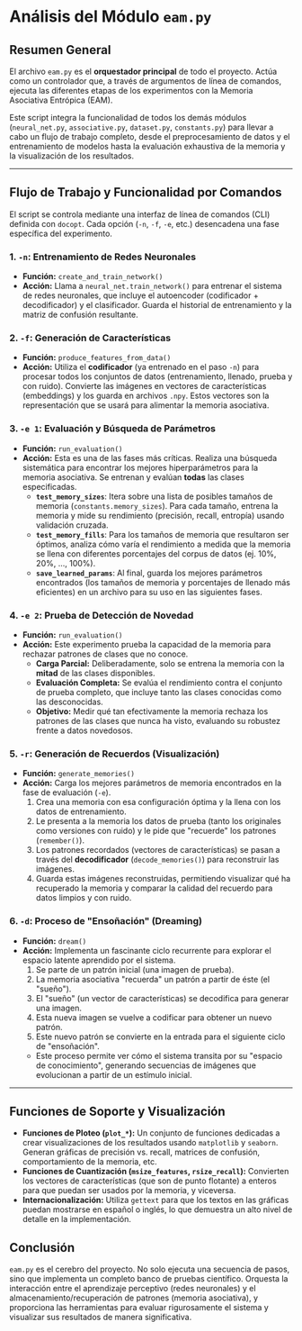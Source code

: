 # Análisis del Módulo `eam.py`

## Resumen General

El archivo `eam.py` es el **orquestador principal** de todo el proyecto. Actúa como un controlador que, a través de argumentos de línea de comandos, ejecuta las diferentes etapas de los experimentos con la Memoria Asociativa Entrópica (EAM).

Este script integra la funcionalidad de todos los demás módulos (`neural_net.py`, `associative.py`, `dataset.py`, `constants.py`) para llevar a cabo un flujo de trabajo completo, desde el preprocesamiento de datos y el entrenamiento de modelos hasta la evaluación exhaustiva de la memoria y la visualización de los resultados.

---

## Flujo de Trabajo y Funcionalidad por Comandos

El script se controla mediante una interfaz de línea de comandos (CLI) definida con `docopt`. Cada opción (`-n`, `-f`, `-e`, etc.) desencadena una fase específica del experimento.

### 1. `-n`: Entrenamiento de Redes Neuronales
- **Función:** `create_and_train_network()`
- **Acción:** Llama a `neural_net.train_network()` para entrenar el sistema de redes neuronales, que incluye el autoencoder (codificador + decodificador) y el clasificador. Guarda el historial de entrenamiento y la matriz de confusión resultante.

### 2. `-f`: Generación de Características
- **Función:** `produce_features_from_data()`
- **Acción:** Utiliza el **codificador** (ya entrenado en el paso `-n`) para procesar todos los conjuntos de datos (entrenamiento, llenado, prueba y con ruido). Convierte las imágenes en vectores de características (embeddings) y los guarda en archivos `.npy`. Estos vectores son la representación que se usará para alimentar la memoria asociativa.

### 3. `-e 1`: Evaluación y Búsqueda de Parámetros
- **Función:** `run_evaluation()`
- **Acción:** Esta es una de las fases más críticas. Realiza una búsqueda sistemática para encontrar los mejores hiperparámetros para la memoria asociativa. Se entrenan y evalúan **todas** las clases especificadas.
    - **`test_memory_sizes`**: Itera sobre una lista de posibles tamaños de memoria (`constants.memory_sizes`). Para cada tamaño, entrena la memoria y mide su rendimiento (precisión, recall, entropía) usando validación cruzada.
    - **`test_memory_fills`**: Para los tamaños de memoria que resultaron ser óptimos, analiza cómo varía el rendimiento a medida que la memoria se llena con diferentes porcentajes del corpus de datos (ej. 10%, 20%, ..., 100%).
    - **`save_learned_params`**: Al final, guarda los mejores parámetros encontrados (los tamaños de memoria y porcentajes de llenado más eficientes) en un archivo para su uso en las siguientes fases.

### 4. `-e 2`: Prueba de Detección de Novedad
- **Función:** `run_evaluation()`
- **Acción:** Este experimento prueba la capacidad de la memoria para rechazar patrones de clases que no conoce.
    - **Carga Parcial:** Deliberadamente, solo se entrena la memoria con la **mitad** de las clases disponibles.
    - **Evaluación Completa:** Se evalúa el rendimiento contra el conjunto de prueba completo, que incluye tanto las clases conocidas como las desconocidas.
    - **Objetivo:** Medir qué tan efectivamente la memoria rechaza los patrones de las clases que nunca ha visto, evaluando su robustez frente a datos novedosos.

### 5. `-r`: Generación de Recuerdos (Visualización)
- **Función:** `generate_memories()`
- **Acción:** Carga los mejores parámetros de memoria encontrados en la fase de evaluación (`-e`).
    1.  Crea una memoria con esa configuración óptima y la llena con los datos de entrenamiento.
    2.  Le presenta a la memoria los datos de prueba (tanto los originales como versiones con ruido) y le pide que "recuerde" los patrones (`remember()`).
    3.  Los patrones recordados (vectores de características) se pasan a través del **decodificador** (`decode_memories()`) para reconstruir las imágenes.
    4.  Guarda estas imágenes reconstruidas, permitiendo visualizar qué ha recuperado la memoria y comparar la calidad del recuerdo para datos limpios y con ruido.

### 6. `-d`: Proceso de "Ensoñación" (Dreaming)
- **Función:** `dream()`
- **Acción:** Implementa un fascinante ciclo recurrente para explorar el espacio latente aprendido por el sistema.
    1.  Se parte de un patrón inicial (una imagen de prueba).
    2.  La memoria asociativa "recuerda" un patrón a partir de éste (el "sueño").
    3.  El "sueño" (un vector de características) se decodifica para generar una imagen.
    4.  Esta nueva imagen se vuelve a codificar para obtener un nuevo patrón.
    5.  Este nuevo patrón se convierte en la entrada para el siguiente ciclo de "ensoñación".
    - Este proceso permite ver cómo el sistema transita por su "espacio de conocimiento", generando secuencias de imágenes que evolucionan a partir de un estímulo inicial.

---

## Funciones de Soporte y Visualización

- **Funciones de Ploteo (`plot_*`):** Un conjunto de funciones dedicadas a crear visualizaciones de los resultados usando `matplotlib` y `seaborn`. Generan gráficas de precisión vs. recall, matrices de confusión, comportamiento de la memoria, etc.
- **Funciones de Cuantización (`msize_features`, `rsize_recall`):** Convierten los vectores de características (que son de punto flotante) a enteros para que puedan ser usados por la memoria, y viceversa.
- **Internacionalización:** Utiliza `gettext` para que los textos en las gráficas puedan mostrarse en español o inglés, lo que demuestra un alto nivel de detalle en la implementación.

## Conclusión

`eam.py` es el cerebro del proyecto. No solo ejecuta una secuencia de pasos, sino que implementa un completo banco de pruebas científico. Orquesta la interacción entre el aprendizaje perceptivo (redes neuronales) y el almacenamiento/recuperación de patrones (memoria asociativa), y proporciona las herramientas para evaluar rigurosamente el sistema y visualizar sus resultados de manera significativa.
